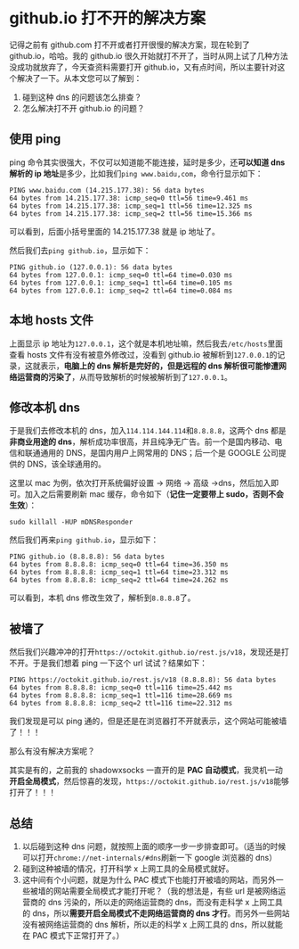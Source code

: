 # github.io 打不开的解决方案

记得之前有 github.com 打不开或者打开很慢的解决方案，现在轮到了 github.io，哈哈。我的 github.io 很久开始就打不开了，当时从网上试了几种方法没成功就放弃了，今天查资料需要打开 github.io，又有点时间，所以主要针对这个解决了一下。从本文您可以了解到：

1.  碰到这种 dns 的问题该怎么排查？
2.  怎么解决打不开 github.io 的问题？

## 使用 ping

ping 命令其实很强大，不仅可以知道能不能连接，延时是多少，还**可以知道 dns 解析的 ip 地址**是多少，比如我们`ping www.baidu,com`，命令行显示如下：

```
PING www.baidu.com (14.215.177.38): 56 data bytes
64 bytes from 14.215.177.38: icmp_seq=0 ttl=56 time=9.461 ms
64 bytes from 14.215.177.38: icmp_seq=1 ttl=56 time=12.325 ms
64 bytes from 14.215.177.38: icmp_seq=2 ttl=56 time=15.366 ms
```

可以看到，后面小括号里面的 14.215.177.38 就是 ip 地址了。

然后我们去`ping github.io`，显示如下：

```
PING github.io (127.0.0.1): 56 data bytes
64 bytes from 127.0.0.1: icmp_seq=0 ttl=64 time=0.030 ms
64 bytes from 127.0.0.1: icmp_seq=1 ttl=64 time=0.105 ms
64 bytes from 127.0.0.1: icmp_seq=2 ttl=64 time=0.084 ms
```

## 本地 hosts 文件

上面显示 ip 地址为`127.0.0.1`，这个就是本机地址嘛，然后我去`/etc/hosts`里面查看 hosts 文件有没有被意外修改过，没看到 github.io 被解析到`127.0.0.1`的记录，这就表示，**电脑上的 dns 解析是完好的，但是远程的 dns 解析很可能惨遭网络运营商的污染了**，从而导致解析的时候被解析到了`127.0.0.1`。

## 修改本机 dns

于是我们去修改本机的 dns，加入`114.114.144.114`和`8.8.8.8`，这两个 dns 都是**非商业用途的 dns**，解析成功率很高，并且纯净无广告。前一个是国内移动、电信和联通通用的 DNS，是国内用户上网常用的 DNS；后一个是 GOOGLE 公司提供的 DNS，该全球通用的。

这里以 mac 为例，依次打开系统偏好设置 -> 网络 -> 高级 ->dns，然后加入即可。加入之后需要刷新 mac 缓存，命令如下（**记住一定要带上 sudo，否则不会生效**）：

```
sudo killall -HUP mDNSResponder
```

然后我们再来`ping github.io`，显示如下：

```
PING github.io (8.8.8.8): 56 data bytes
64 bytes from 8.8.8.8: icmp_seq=0 ttl=64 time=36.350 ms
64 bytes from 8.8.8.8: icmp_seq=1 ttl=64 time=23.312 ms
64 bytes from 8.8.8.8: icmp_seq=2 ttl=64 time=24.262 ms
```

可以看到，本机 dns 修改生效了，解析到`8.8.8.8`了。

## 被墙了

然后我们兴趣冲冲的打开`https://octokit.github.io/rest.js/v18`，发现还是打不开。于是我们想着 ping 一下这个 url 试试？结果如下：

```
PING https://octokit.github.io/rest.js/v18 (8.8.8.8): 56 data bytes
64 bytes from 8.8.8.8: icmp_seq=0 ttl=116 time=25.442 ms
64 bytes from 8.8.8.8: icmp_seq=1 ttl=116 time=28.669 ms
64 bytes from 8.8.8.8: icmp_seq=2 ttl=116 time=22.312 ms
```

我们发现是可以 ping 通的，但是还是在浏览器打不开就表示，这个网站可能被墙了！！！

那么有没有解决方案呢？

其实是有的，之前我的 shadowxsocks 一直开的是 **PAC 自动模式**，我灵机一动**开启全局模式**，然后惊喜的发现，`https://octokit.github.io/rest.js/v18`能够打开了！！！

## 总结

1.  以后碰到这种 dns 问题，就按照上面的顺序一步一步排查即可。（适当的时候可以打开`chrome://net-internals/#dns`刷新一下 google 浏览器的 dns）
2.  碰到这种被墙的情况，打开科学 x 上网工具的全局模式就好。
3.  这中间有个小问题，就是为什么 PAC 模式下也能打开被墙的网站，而另外一些被墙的网站需要全局模式才能打开呢？（我的想法是，有些 url 是被网络运营商的 dns 污染的，所以走的网络运营商的 dns，而没有走科学 x 上网工具的 dns，所以**需要开启全局模式不走网络运营商的 dns 才行**。而另外一些网站没有被网络运营商的 dns 解析，所以走的科学 x 上网工具的 dns，所以就能在 PAC 模式下正常打开了。）

